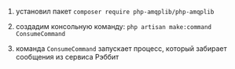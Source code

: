 1. установил пакет
   `composer require php-amqplib/php-amqplib`

2. создадим консольную команду:
`php artisan make:command ConsumeCommand`

3. команда `ConsumeCommand` запускает процесс, который забирает сообщения из сервиса Рэббит
